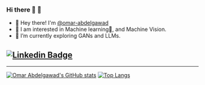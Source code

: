 ### Hi there 👋 🧠
- 👋 Hey there! I'm [@omar-abdelgawad](https://www.linkedin.com/in/omar-abdelgawad/)
- 👀 I am interested in Machine learning🤖, and Machine Vision.
- 🌱 I’m currently exploring GANs and LLMs.

[![Linkedin Badge](https://img.shields.io/badge/-omarabdelgawad-blue?style=flat-square&logo=Linkedin&logoColor=white&link=https://www.linkedin.com/in/omar-abdelgawad/)](https://www.linkedin.com/in/omar-abdelgawad/)
---


---

[![Omar Abdelgawad's GitHub stats](https://github-readme-stats.vercel.app/api?username=omar-abdelgawad)](https://github.com/anuraghazra/github-readme-stats)
[![Top Langs](https://github-readme-stats.vercel.app/api/top-langs/?username=omar-abdelgawad&exclude_repo=fault-diag-svm&langs_count=8)](https://github.com/anuraghazra/github-readme-stats)


<!--
**omar-abdelgawad/omar-abdelgawad** is a ✨ _special_ ✨ repository because its `README.md` (this file) appears on your GitHub profile.

Here are some ideas to get you started:

- 🔭 I’m currently working on .
- 👯 I’m looking to collaborate on ...
- 🤔 I’m looking for help with ...
- 💬 Ask me about ...
- 📫 How to reach me: ...
- 😄 Pronouns: ...
- ⚡ Fun fact: ...
-->
